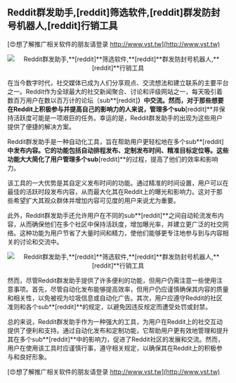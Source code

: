 ## **Reddit群发助手,**[reddit]**筛选软件,**[reddit]**群发防封号机器人,**[reddit]**行销工具**

[😍想了解推广相关软件的朋友请登录 http://www.vst.tw](http://www.vst.tw)

 <center><img src="https://vst.tw/MP4/tuiguang/png/8.png" alt="Reddit群发助手,**[reddit]**筛选软件,**[reddit]**群发防封号机器人,**[reddit]**行销工具"></center>

在当今数字时代，社交媒体已成为人们分享观点、交流想法和建立联系的主要平台之一。Reddit作为全球最大的社交新闻聚合、讨论和评级网站之一，每天吸引着数百万用户在数以百万计的论坛（sub**[reddit]**）中交流。然而，对于那些想要在Reddit上积极参与并提高自己的影响力的人来说，管理多个sub**[reddit]**并保持活跃度可能是一项艰巨的任务。幸运的是，Reddit群发助手的出现为这些用户提供了便捷的解决方案。

Reddit群发助手是一种自动化工具，旨在帮助用户更轻松地在多个sub**[reddit]**中发布内容。它的功能包括自动排程发布、定制发布时间、精准目标定位等。这些功能大大简化了用户管理多个sub**[reddit]**的过程，提高了他们的效率和影响力。

该工具的一大优势是其自定义发布时间的功能。通过精准的时间设置，用户可以在最佳的活跃时段发布内容，从而最大化其在Reddit上的曝光和影响力。这对于那些希望扩大其观众群体并增加内容可见度的用户来说尤为重要。

此外，Reddit群发助手还允许用户在不同的sub**[reddit]**之间自动轮流发布内容，从而确保他们在多个社区中保持活跃度，增加曝光率，并建立更广泛的社交网络。这种功能为用户节省了大量时间和精力，使他们能够更专注地参与到与内容相关的讨论和交流中。

 <center><img src="https://vst.tw/MP4/tuiguang/png/8.png" alt="Reddit群发助手,**[reddit]**筛选软件,**[reddit]**群发防封号机器人,**[reddit]**行销工具"></center>

然而，尽管Reddit群发助手提供了许多便利的功能，但用户仍需注意一些使用注意事项。首先，尽管自动化发布能够提高效率，但用户仍应谨慎确保其内容的质量和相关性，以免被视为垃圾信息或自动化广告。其次，用户应遵守Reddit的社区准则和各个sub**[reddit]**的规定，以避免因违反规定而遭受处罚或封禁。

总的来说，Reddit群发助手作为一种强大的工具，为用户在Reddit上的社交互动提供了便利和支持。通过自动化发布和定制功能，它帮助用户更有效地管理和提升其在多个sub**[reddit]**中的影响力，促进了Reddit社区的发展和交流。然而，用户在使用该工具时应谨慎行事，遵守相关规定，以确保其在Reddit上的积极参与和良好形象。

[😍想了解推广相关软件的朋友请登录 http://www.vst.tw](http://www.vst.tw)



